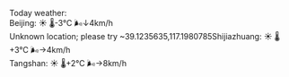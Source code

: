 Today weather:  
Beijing: ☀️   🌡️-3°C 🌬️↓4km/h  
Unknown location; please try ~39.1235635,117.1980785Shijiazhuang: ☀️   🌡️+3°C 🌬️→4km/h  
Tangshan: ☀️   🌡️+2°C 🌬️→8km/h  
